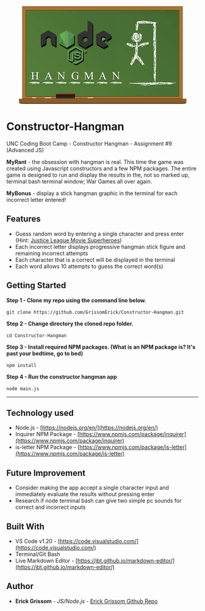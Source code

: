 <p align="center">
<img src="https://github.com/GrissomErick/Constructor-Hangman/blob/master/images/njshm.png?raw=true" alt="Project logo"></img>
</p>


# Constructor-Hangman
 UNC Coding Boot Camp - Constructor Hangman - Assignment #9 (Advanced JS)
 <p></p>
 
**MyRant** - the obsession with hangman is real. This time the game was created using Javascript constructors and a few NPM packages. The entire game is designed to run and display the results in the, not so marked up, terminal bash terminal window; War Games all over again. 

**MyBonus** - display a stick hangman graphic in the terminal for each incorrect letter entered!

## Features

* Guess random word by entering a single character and press enter (Hint: [Justice League Movie Superheroes](http://www.imdb.com/title/tt0974015/))
* Each incorrect letter displays progressive hangman stick figure and remaining incorrect attempts
* Each character that is a correct will be displayed in the terminal
* Each word allows 10 attempts to guess the correct word(s)

## Getting Started

**Step 1 - Clone my repo using the command line below.**
```
git clone https://github.com/GrissomErick/Constructor-Hangman.git
```
**Step 2 - Change directory the cloned repo folder.**
```
cd Constructor-Hangman
```
**Step 3 - Install required NPM packages. (What is an NPM package is? It's past your bedtime, go to bed)**
```
npm install
```
**Step 4 - Run the constructor hangman app**
```
node main.js
```
---
## Technology used
- Node.js - [https://nodejs.org/en/](https://nodejs.org/en/)
- Inquirer NPM Package - [https://www.npmjs.com/package/inquirer](https://www.npmjs.com/package/inquirer)
- is-letter NPM Package - [https://www.npmjs.com/package/is-letter](https://www.npmjs.com/package/is-letter)

## Future Improvement
* Consider making the app accept a single character input and immediately evaluate the results without pressing enter
* Research if node terminal bash can give two simple pc sounds for correct and incorrect inputs

## Built With

* VS Code v1.20 - [https://code.visualstudio.com/](https://code.visualstudio.com/)
* Terminal/Git Bash
* Live Markdown Editor - [https://jbt.github.io/markdown-editor/](https://jbt.github.io/markdown-editor/)

## Author

* **Erick Grissom** - *JS/Node.js* - [Erick Grissom Github Repo](https://github.com/GrissomErick/Constructor-Hangman)


